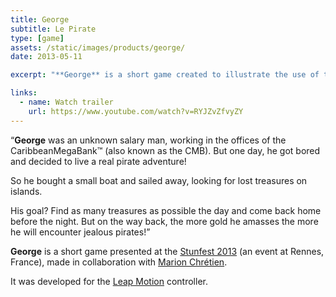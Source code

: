 ```yaml
---
title: George
subtitle: Le Pirate
type: [game]
assets: /static/images/products/george/
date: 2013-05-11

excerpt: "**George** is a short game created to illustrate the use of the LeapMotion and presented at the Stunfest 2013 (an event at Rennes, France)."

links:
  - name: Watch trailer
    url: https://www.youtube.com/watch?v=RYJZvZfvyZY
---
```


“**George** was an unknown salary man, working in the offices of the CaribbeanMegaBank™ (also known as the CMB). But one day, he got bored and decided to live a real pirate adventure!

So he bought a small boat and sailed away, looking for lost treasures on islands.

His goal? Find as many treasures as possible the day and come back home before the night. But on the way back, the more gold he amasses the more he will encounter jealous pirates!”

**George** is a short game presented at the [Stunfest 2013](http://stunfest.fr/) (an event at Rennes, France), made in collaboration with [Marion Chrétien](http://marion-chretien.fr/).

It was developed for the [Leap Motion](https://www.leapmotion.com/) controller.
